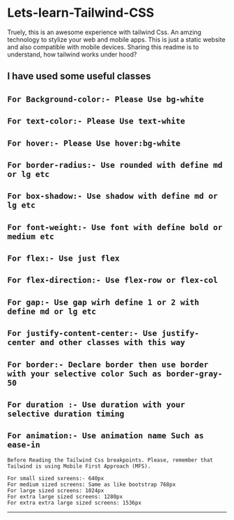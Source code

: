 # Lets-learn-Tailwind-CSS

Truely, this is an awesome experience with tailwind Css. An amzing technology to stylize your web
and mobile apps. This is just a static website and also compatible with mobile devices. Sharing this readme
is to understand, how tailwind works under hood?

## I have used some useful classes

`For Background-color:- Please Use bg-white`
---
`For text-color:- Please Use text-white`
---
`For hover:- Please Use hover:bg-white`
---
`For border-radius:- Use rounded with define md or lg etc`
---
`For box-shadow:- Use shadow with define md or lg etc`
---
`For font-weight:- Use font with define bold or medium etc`
---
`For flex:- Use just flex`
---
`For flex-direction:- Use flex-row or flex-col`
---
`For gap:- Use gap wirh define 1 or 2 with define md or lg etc`
---
`For justify-content-center:- Use justify-center and other classes with this way`
---
`For border:- Declare border then use border with your selective color Such as border-gray-50`
---
`For duration :- Use duration with your selective duration timing`
---
`For animation:- Use animation name Such as ease-in`
---
```Tailwind Css Responsive Design breakpoints
Before Reading the Tailwind Css breakpoints. Please, remember that Tailwind is using Mobile First Approach (MFS).

For small sized sxreens:- 640px
For medium sized screens: Same as like bootstrap 768px
For large sized screens: 1024px
For extra large sized screens: 1280px
For extra extra large sized screens: 1536px
```
---
